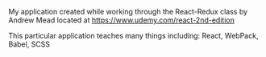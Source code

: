 My application created while working through the
React-Redux class by Andrew Mead located at
https://www.udemy.com/react-2nd-edition

This particular application teaches many things including:
React, WebPack, Babel, SCSS